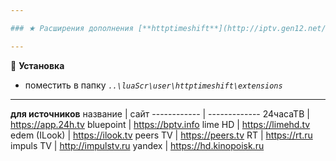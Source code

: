 ```yaml
---

### ★ Расширения дополнения [**httptimeshift**](http://iptv.gen12.net/bugtracker/view.php?id=1675 "")

---
```

📌 **Установка**
- поместить в папку _`..\luaScr\user\httptimeshift\extensions`_

---

**для источников**
название | сайт
------------ | -------------
24часаТВ | https://app.24h.tv
bluepoint | https://bptv.info
lime HD | https://limehd.tv
edem (ILook) | https://ilook.tv
peers TV | https://peers.tv
RT | https://rt.ru
impuls TV | http://impulstv.ru
yandex | https://hd.kinopoisk.ru

<!---
⚠ **Внимание!**

megogo TV | https://megogo.ru
--->
